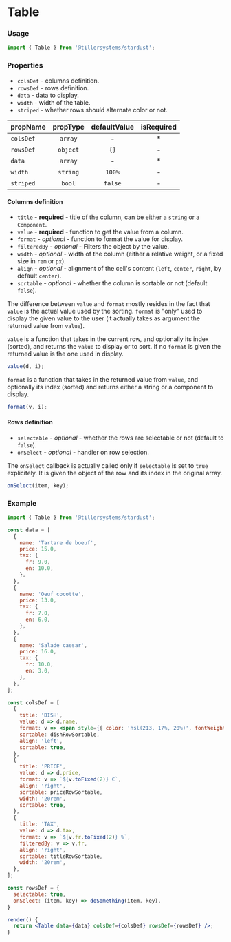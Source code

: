 # Table

### Usage

```jsx
import { Table } from '@tillersystems/stardust';
```

<!-- STORY -->

### Properties

- `colsDef` - columns definition.
- `rowsDef` - rows definition.
- `data` - data to display.
- `width` - width of the table.
- `striped` - whether rows should alternate color or not.

| propName  | propType | defaultValue | isRequired |
| --------- | :------: | :----------: | :--------: |
| `colsDef` | `array`  |      -       |     \*     |
| `rowsDef` | `object` |     `{}`     |     -      |
| `data`    | `array`  |      -       |     \*     |
| `width`   | `string` |    `100%`    |     -      |
| `striped` |  `bool`  |   `false`    |     -      |

#### Columns definition

- `title` - **required** - title of the column, can be either a `string` or a `Component`.
- `value` - **required** - function to get the value from a column.
- `format` - _optional_ - function to format the value for display.
- `filteredBy` - _optional_ - Filters the object by the value.
- `width` - _optional_ - width of the column (either a relative weight, or a fixed size in `rem` or `px`).
- `align` - _optional_ - alignment of the cell's content (`left`, `center`, `right`, by default `center`).
- `sortable` - _optional_ - whether the column is sortable or not (default `false`).

The difference between `value` and `format` mostly resides in the fact that `value` is the actual
value used by the sorting. `format` is "only" used to display the given value to the user (it
actually takes as argument the returned value from `value`).

`value` is a function that takes in the current row, and optionally its index (sorted), and returns
the `value` to display or to sort. If no `format` is given the returned value is the one used in
display.

```js
value(d, i);
```

`format` is a function that takes in the returned value from `value`, and optionally its index
(sorted) and returns either a string or a component to display.

```js
format(v, i);
```

#### Rows definition

- `selectable` - _optional_ - whether the rows are selectable or not (default to `false`).
- `onSelect` - _optional_ - handler on row selection.

The `onSelect` callback is actually called only if `selectable` is set to `true` explicitely. It is
given the object of the row and its index in the original array.

```js
onSelect(item, key);
```

### Example

```jsx
import { Table } from '@tillersystems/stardust';

const data = [
  {
    name: 'Tartare de boeuf',
    price: 15.0,
    tax: {
      fr: 9.0,
      en: 10.0,
    },
  },
  {
    name: 'Oeuf cocotte',
    price: 13.0,
    tax: {
      fr: 7.0,
      en: 6.0,
    },
  },
  {
    name: 'Salade caesar',
    price: 16.0,
    tax: {
      fr: 10.0,
      en: 3.0,
    },
  },
];

const colsDef = [
  {
    title: 'DISH',
    value: d => d.name,
    format: v => <span style={{ color: 'hsl(213, 17%, 20%)', fontWeight: 600 }}>{v}</span>,
    sortable: dishRowSortable,
    align: 'left',
    sortable: true,
  },
  {
    title: 'PRICE',
    value: d => d.price,
    format: v => `${v.toFixed(2)} €`,
    align: 'right',
    sortable: priceRowSortable,
    width: '20rem',
    sortable: true,
  },
  {
    title: 'TAX',
    value: d => d.tax,
    format: v => `${v.fr.toFixed(2)} %`,
    filteredBy: v => v.fr,
    align: 'right',
    sortable: titleRowSortable,
    width: '20rem',
  },
];

const rowsDef = {
  selectable: true,
  onSelect: (item, key) => doSomething(item, key),
}

render() {
  return <Table data={data} colsDef={colsDef} rowsDef={rowsDef} />;
}
```
